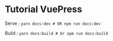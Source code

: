 # Tutorial VuePress 

Serve : ```yarn docs:dev # OR npm run docs:dev```

Build : ```yarn docs:build # Or npm run docs:build```